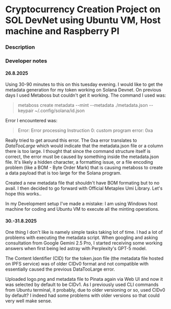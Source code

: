 # Cryptocurrency Creation Project on SOL DevNet using Ubuntu VM, Host machine and Raspberry PI

### Description



### Developer notes 

#### 26.8.2025 
Using 30-90 minutes to this on this tuesday evening. I would like to get the metadata generation for my token working on Solana Devnet. On previous days I used Metaboss but couldn't get it working. The command I used was:  
> metaboss create metadata --mint <MINT ADDRESS REDACTED> --metadata ./metadata.json --keypair ~/.config/solana/id.json  

Error I encountered was:  
> Error: Error processing Instruction 0: custom program error: 0xa  

Really tried to get around this error. The 0xa error translates to *DataTooLarge* which would indicate that the metadata.json file or a column there is too large. I thought that since the command structure itself is correct, the error must be caused by something inside the metadata.json file. It's likely a hidden character, a formatting issue, or a file encoding problem (like a BOM - Byte Order Mark) that is causing metaboss to create a data payload that is too large for the Solana program.  

Created a new metadata file that shouldn't have BOM formating but to no avail. I then decided to go forward with Official Metaplex Umi Library. Let's hope this works..  

In my Development setup I've made a mistake: I am using Windows host machine for coding and Ubuntu VM to execute all the minting operations.

#### 30.-31.8.2025  
One thing I don't like is namely simple tasks taking lot of time. I had a lot of problems with executing the metadata script. When googling and asking consultation from Google Gemini 2.5 Pro, I started receiving some working answers when first being led astray with Perplexity's GPT-5 model.  

The Content Identifier (CID) for the token.json file (the metadata file hosted on IPFS service) was of older CIDv0 format and not compatible with essentially caused the previous DataTooLarge error. 

Uploaded logo.png and metadata file to Pinata again via Web UI and now it was selected by default to be CIDv1. As I previously used CLI commands from Ubuntu terminal, it probably, due to older versioning or so, used CIDv0 by default? I indeed had some problems with older versions so that could very well make sense.
